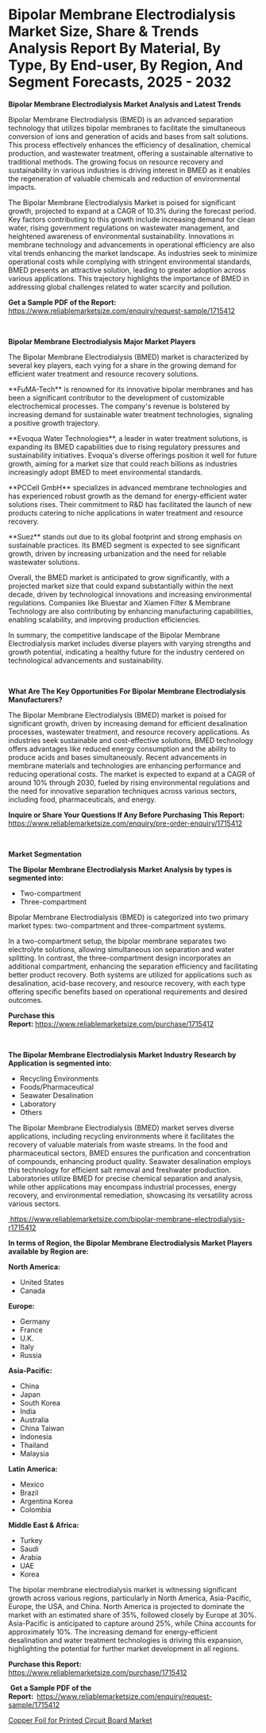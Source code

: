 <p><h1>Bipolar Membrane Electrodialysis Market Size, Share & Trends Analysis Report By Material, By Type, By End-user, By Region, And Segment Forecasts, 2025 - 2032</h1></p><p><strong>Bipolar Membrane Electrodialysis Market Analysis and Latest Trends</strong></p>
<p><p>Bipolar Membrane Electrodialysis (BMED) is an advanced separation technology that utilizes bipolar membranes to facilitate the simultaneous conversion of ions and generation of acids and bases from salt solutions. This process effectively enhances the efficiency of desalination, chemical production, and wastewater treatment, offering a sustainable alternative to traditional methods. The growing focus on resource recovery and sustainability in various industries is driving interest in BMED as it enables the regeneration of valuable chemicals and reduction of environmental impacts.</p><p>The Bipolar Membrane Electrodialysis Market is poised for significant growth, projected to expand at a CAGR of 10.3% during the forecast period. Key factors contributing to this growth include increasing demand for clean water, rising government regulations on wastewater management, and heightened awareness of environmental sustainability. Innovations in membrane technology and advancements in operational efficiency are also vital trends enhancing the market landscape. As industries seek to minimize operational costs while complying with stringent environmental standards, BMED presents an attractive solution, leading to greater adoption across various applications. This trajectory highlights the importance of BMED in addressing global challenges related to water scarcity and pollution.</p></p>
<p><strong>Get a Sample PDF of the Report:&nbsp;</strong> <a href="https://www.reliablemarketsize.com/enquiry/request-sample/1715412?utm_campaign=1886&utm_medium=2&utm_source=Github&utm_content=ia&utm_term=12012025&utm_id=bipolar-membrane-electrodialysis">https://www.reliablemarketsize.com/enquiry/request-sample/1715412</a></p>
<p>&nbsp;</p>
<p><strong>Bipolar Membrane Electrodialysis Major Market Players</strong></p>
<p><p>The Bipolar Membrane Electrodialysis (BMED) market is characterized by several key players, each vying for a share in the growing demand for efficient water treatment and resource recovery solutions. </p><p>**FuMA-Tech** is renowned for its innovative bipolar membranes and has been a significant contributor to the development of customizable electrochemical processes. The company's revenue is bolstered by increasing demand for sustainable water treatment technologies, signaling a positive growth trajectory.</p><p>**Evoqua Water Technologies**, a leader in water treatment solutions, is expanding its BMED capabilities due to rising regulatory pressures and sustainability initiatives. Evoqua's diverse offerings position it well for future growth, aiming for a market size that could reach billions as industries increasingly adopt BMED to meet environmental standards.</p><p>**PCCell GmbH** specializes in advanced membrane technologies and has experienced robust growth as the demand for energy-efficient water solutions rises. Their commitment to R&D has facilitated the launch of new products catering to niche applications in water treatment and resource recovery.</p><p>**Suez** stands out due to its global footprint and strong emphasis on sustainable practices. Its BMED segment is expected to see significant growth, driven by increasing urbanization and the need for reliable wastewater solutions. </p><p>Overall, the BMED market is anticipated to grow significantly, with a projected market size that could expand substantially within the next decade, driven by technological innovations and increasing environmental regulations. Companies like Bluestar and Xiamen Filter & Membrane Technology are also contributing by enhancing manufacturing capabilities, enabling scalability, and improving production efficiencies.</p><p>In summary, the competitive landscape of the Bipolar Membrane Electrodialysis market includes diverse players with varying strengths and growth potential, indicating a healthy future for the industry centered on technological advancements and sustainability.</p></p>
<p>&nbsp;</p>
<p><strong>What Are The Key Opportunities For Bipolar Membrane Electrodialysis Manufacturers?</strong></p>
<p><p>The Bipolar Membrane Electrodialysis (BMED) market is poised for significant growth, driven by increasing demand for efficient desalination processes, wastewater treatment, and resource recovery applications. As industries seek sustainable and cost-effective solutions, BMED technology offers advantages like reduced energy consumption and the ability to produce acids and bases simultaneously. Recent advancements in membrane materials and technologies are enhancing performance and reducing operational costs. The market is expected to expand at a CAGR of around 10% through 2030, fueled by rising environmental regulations and the need for innovative separation techniques across various sectors, including food, pharmaceuticals, and energy.</p></p>
<p><strong>Inquire or Share Your Questions If Any Before Purchasing This Report:</strong> <a href="https://www.reliablemarketsize.com/enquiry/pre-order-enquiry/1715412?utm_campaign=1886&utm_medium=2&utm_source=Github&utm_content=ia&utm_term=12012025&utm_id=bipolar-membrane-electrodialysis">https://www.reliablemarketsize.com/enquiry/pre-order-enquiry/1715412</a></p>
<p>&nbsp;</p>
<p><strong>Market Segmentation</strong></p>
<p><strong>The Bipolar Membrane Electrodialysis Market Analysis by types is segmented into:</strong></p>
<p><ul><li>Two-compartment</li><li>Three-compartment</li></ul></p>
<p><p>Bipolar Membrane Electrodialysis (BMED) is categorized into two primary market types: two-compartment and three-compartment systems. </p><p>In a two-compartment setup, the bipolar membrane separates two electrolyte solutions, allowing simultaneous ion separation and water splitting. In contrast, the three-compartment design incorporates an additional compartment, enhancing the separation efficiency and facilitating better product recovery. Both systems are utilized for applications such as desalination, acid-base recovery, and resource recovery, with each type offering specific benefits based on operational requirements and desired outcomes.</p></p>
<p><strong>Purchase this Report:&nbsp;</strong><a href="https://www.reliablemarketsize.com/purchase/1715412?utm_campaign=1886&utm_medium=2&utm_source=Github&utm_content=ia&utm_term=12012025&utm_id=bipolar-membrane-electrodialysis">https://www.reliablemarketsize.com/purchase/1715412</a></p>
<p>&nbsp;</p>
<p><strong>The Bipolar Membrane Electrodialysis Market Industry Research by Application is segmented into:</strong></p>
<p><ul><li>Recycling Environments</li><li>Foods/Pharmaceutical</li><li>Seawater Desalination</li><li>Laboratory</li><li>Others</li></ul></p>
<p><p>The Bipolar Membrane Electrodialysis (BMED) market serves diverse applications, including recycling environments where it facilitates the recovery of valuable materials from waste streams. In the food and pharmaceutical sectors, BMED ensures the purification and concentration of compounds, enhancing product quality. Seawater desalination employs this technology for efficient salt removal and freshwater production. Laboratories utilize BMED for precise chemical separation and analysis, while other applications may encompass industrial processes, energy recovery, and environmental remediation, showcasing its versatility across various sectors.</p></p>
<p><a href="https://www.reliablemarketsize.com/bipolar-membrane-electrodialysis-r1715412?utm_campaign=1886&utm_medium=2&utm_source=Github&utm_content=ia&utm_term=12012025&utm_id=bipolar-membrane-electrodialysis">&nbsp;https://www.reliablemarketsize.com/bipolar-membrane-electrodialysis-r1715412</a></p>
<p><strong>In terms of Region, the Bipolar Membrane Electrodialysis Market Players available by Region are:</strong></p>
<p>
    <p> <strong> North America: </strong>
        <ul>
            <li>United States</li>
            <li>Canada</li>
        </ul>
        </p> 
    <p> <strong> Europe: </strong>
        <ul>
            <li>Germany</li>
            <li>France</li>
            <li>U.K.</li>
            <li>Italy</li>
            <li>Russia</li>
        </ul>
        </p> 
    <p> <strong> Asia-Pacific: </strong>
        <ul>
            <li>China</li>
            <li>Japan</li>
            <li>South Korea</li>
            <li>India</li>
            <li>Australia</li>
            <li>China Taiwan</li>
            <li>Indonesia</li>
            <li>Thailand</li>
            <li>Malaysia</li>
        </ul>
        </p> 
    <p> <strong> Latin America: </strong>
        <ul>
            <li>Mexico</li>
            <li>Brazil</li>
            <li>Argentina Korea</li>
            <li>Colombia</li>
        </ul>
        </p> 
    <p> <strong> Middle East & Africa: </strong>
        <ul>
            <li>Turkey</li>
            <li>Saudi</li>
            <li>Arabia</li>
            <li>UAE</li>
            <li>Korea</li>
        </ul>
    </p>
    </p>
<p><p>The bipolar membrane electrodialysis market is witnessing significant growth across various regions, particularly in North America, Asia-Pacific, Europe, the USA, and China. North America is projected to dominate the market with an estimated share of 35%, followed closely by Europe at 30%. Asia-Pacific is anticipated to capture around 25%, while China accounts for approximately 10%. The increasing demand for energy-efficient desalination and water treatment technologies is driving this expansion, highlighting the potential for further market development in all regions.</p></p>
<p><strong>Purchase this Report: </strong><a href="https://www.reliablemarketsize.com/purchase/1715412?utm_campaign=1886&utm_medium=2&utm_source=Github&utm_content=ia&utm_term=12012025&utm_id=bipolar-membrane-electrodialysis">https://www.reliablemarketsize.com/purchase/1715412</a></p>
<p>&nbsp;<strong>Get a Sample PDF of the Report:&nbsp;&nbsp;</strong><a href="https://www.reliablemarketsize.com/enquiry/request-sample/1715412?utm_campaign=1886&utm_medium=2&utm_source=Github&utm_content=ia&utm_term=12012025&utm_id=bipolar-membrane-electrodialysis">https://www.reliablemarketsize.com/enquiry/request-sample/1715412</a></p>
<p><strong></strong></p>
<p><p><a href="https://github.com/vimar16th/Market-Research-Report-List-7/blob/main/copper-foil-for-printed-circuit-board-market.md?utm_campaign=1886&utm_medium=2&utm_source=Github&utm_content=ia&utm_term=12012025&utm_id=bipolar-membrane-electrodialysis">Copper Foil for Printed Circuit Board Market</a></p></p>